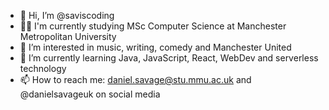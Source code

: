 - 👋 Hi, I’m @saviscoding
- 👨‍🎓 I'm currently studying MSc Computer Science at Manchester Metropolitan University
- 👀 I’m interested in music, writing, comedy and Manchester United
- 🌱 I’m currently learning Java, JavaScript, React, WebDev and serverless technology
- 📫 How to reach me: daniel.savage@stu.mmu.ac.uk and @danielsavageuk on social media


<!---
saviscoding/saviscoding is a ✨ special ✨ repository because its `README.md` (this file) appears on your GitHub profile.
You can click the Preview link to take a look at your changes.
--->
